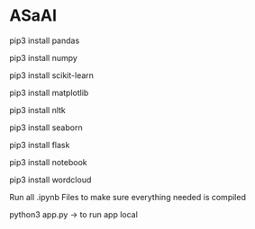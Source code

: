 # ASaAI

pip3 install pandas

pip3 install numpy

pip3 install scikit-learn

pip3 install matplotlib

pip3 install nltk

pip3 install seaborn

pip3 install flask

pip3 install notebook

pip3 install wordcloud

Run all .ipynb Files to make sure everything needed is compiled


python3 app.py -> to run app local
